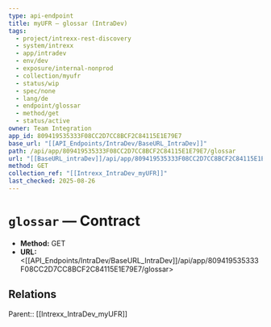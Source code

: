 ```yaml
---
type: api-endpoint
title: myUFR — glossar (IntraDev)
tags:
  - project/intrexx-rest-discovery
  - system/intrexx
  - app/intradev
  - env/dev
  - exposure/internal-nonprod
  - collection/myufr
  - status/wip
  - spec/none
  - lang/de
  - endpoint/glossar
  - method/get
  - status/active
owner: Team Integration
app_id: 809419535333F08CC2D7CC8BCF2C84115E1E79E7
base_url: "[[API_Endpoints/IntraDev/BaseURL_IntraDev]]"
path: /api/app/809419535333F08CC2D7CC8BCF2C84115E1E79E7/glossar
url: "[[BaseURL_intraDev]]/api/app/809419535333F08CC2D7CC8BCF2C84115E1E79E7/glossar"
method: GET
collection_ref: "[[Intrexx_IntraDev_myUFR]]"
last_checked: 2025-08-26
---
```


# `glossar` — Contract
- **Method:** GET
- **URL:** <[[API_Endpoints/IntraDev/BaseURL_IntraDev]]/api/app/809419535333F08CC2D7CC8BCF2C84115E1E79E7/glossar>

## Relations
Parent:: [[Intrexx_IntraDev_myUFR]]
